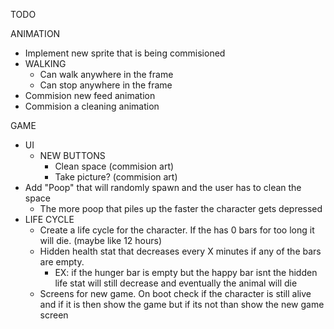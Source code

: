 TODO

ANIMATION
- Implement new sprite that is being commisioned
- WALKING
    - Can walk anywhere in the frame
    - Can stop anywhere in the frame
- Commision new feed animation
- Commision a cleaning animation

GAME
- UI
    - NEW BUTTONS
        - Clean space (commision art)
        - Take picture? (commision art)
- Add "Poop" that will randomly spawn and the user has to clean the space
    - The more poop that piles up the faster the character gets depressed
- LIFE CYCLE
    - Create a life cycle for the character. If the has 0 bars for too long it will die. (maybe like 12 hours)
    - Hidden health stat that decreases every X minutes if any of the bars are empty. 
        - EX: if the hunger bar is empty but the happy bar isnt the hidden life stat will still decrease and eventually the animal will die
    - Screens for new game. On boot check if the character is still alive and if it is then show the game but if its not than show the new game screen

